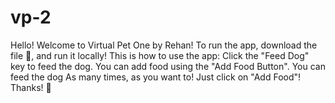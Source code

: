 # vp-2
Hello! Welcome to Virtual Pet One by Rehan! To run the app, download the file 📁, and run it locally! This is how to use the app: Click the "Feed Dog"  key to feed the dog. You can add food using the "Add Food Button". You can feed the dog As many  times, as you want to! Just click on "Add Food"! Thanks! 🚀
